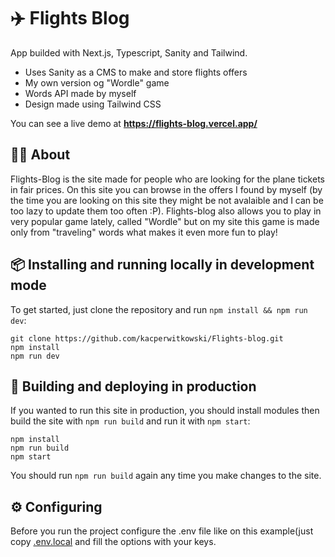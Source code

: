 # :airplane: Flights Blog

App builded with Next.js, Typescript, Sanity and Tailwind.

* Uses Sanity as a CMS to make and store flights offers
* My own version og "Wordle" game
* Words API made by myself
* Design made using Tailwind CSS

You can see a live demo at **https://flights-blog.vercel.app/**

## :tipping_hand_man: About 

Flights-Blog is the site made for people who are looking for the plane tickets in fair prices. On this site you can browse in the offers I found by myself (by the time you are looking on this site they might be not avalaible and I can be too lazy to update them too often :P). Flights-blog also allows you to play in very popular game lately, called "Wordle" but on my site this game is made only from "traveling" words what makes it even more fun to play!  

## :package: Installing and running locally in development mode

To get started, just clone the repository and run `npm install && npm run dev`:

    git clone https://github.com/kacperwitkowski/Flights-blog.git
    npm install
    npm run dev


## :hammer: Building and deploying in production

If you wanted to run this site in production, you should install modules then build the site with `npm run build` and run it with `npm start`:

    npm install
    npm run build
    npm start

You should run `npm run build` again any time you make changes to the site.

## :gear: Configuring

Before you run the project configure the .env file like on this example(just copy [.env.local](link) and fill the options with your keys.

